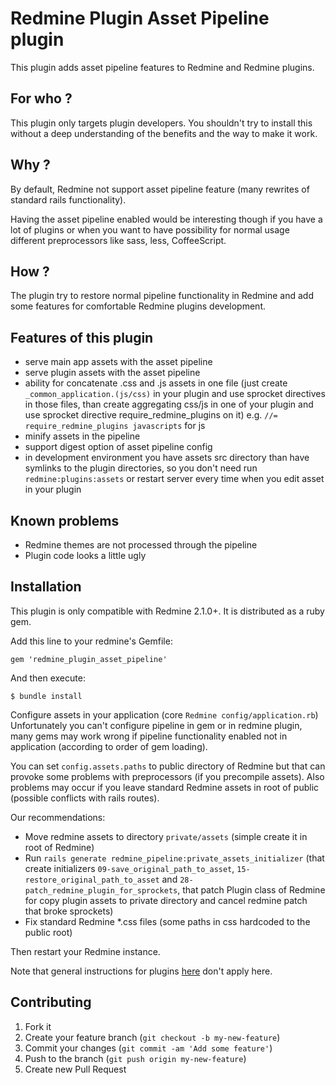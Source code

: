 Redmine Plugin Asset Pipeline plugin
=============================

This plugin adds asset pipeline features to Redmine and Redmine plugins.

For who ?
---------
This plugin only targets plugin developers. You shouldn't try to install this without a
deep understanding of the benefits and the way to make it work.

Why ?
-----
By default, Redmine not support asset pipeline feature (many rewrites of standard rails
functionality).

Having the asset pipeline enabled would be interesting though if you have a lot of plugins
or when you want to have possibility for normal usage different preprocessors like sass,
less, CoffeeScript.

How ?
-----
The plugin try to restore normal pipeline functionality in Redmine and add some features
for comfortable Redmine plugins development.

Features of this plugin
-----------------------
* serve main app assets with the asset pipeline
* serve plugin assets with the asset pipeline
* ability for concatenate .css and .js assets in one file (just create `_common_application.(js/css)`
  in your plugin and use sprocket directives in those files, than create aggregating css/js in one
  of your plugin and use sprocket directive require_redmine_plugins on it)
  e.g. `//= require_redmine_plugins javascripts` for js
* minify assets in the pipeline
* support digest option of asset pipeline config
* in development environment you have assets src directory than have symlinks to the plugin
  directories, so you don't need run `redmine:plugins:assets` or restart server every time
  when you edit asset in your plugin

Known problems
--------------
* Redmine themes are not processed through the pipeline
* Plugin code looks a little ugly

Installation
------------

This plugin is only compatible with Redmine 2.1.0+. It is distributed as a ruby gem.

Add this line to your redmine's Gemfile:

    gem 'redmine_plugin_asset_pipeline'

And then execute:

    $ bundle install

Configure assets in your application (core `Redmine config/application.rb`)
Unfortunately you can't configure pipeline in gem or in redmine plugin, many gems may work
wrong if pipeline functionality enabled not in application (according to order of gem loading).

You can set `config.assets.paths` to public directory of Redmine but that can provoke some
problems with preprocessors (if you precompile assets).
Also problems may occur if you leave standard Redmine assets in root of public (possible
conflicts with rails routes).

Our recommendations:

* Move redmine assets to directory `private/assets` (simple create it in root of Redmine)
* Run `rails generate redmine_pipeline:private_assets_initializer` (that create initializers
  `09-save_original_path_to_asset`, `15-restore_original_path_to_asset` and `28-patch_redmine_plugin_for_sprockets`, that patch Plugin class of Redmine for copy plugin assets to
  private directory and cancel redmine patch that broke sprockets)
* Fix standard Redmine \*.css files (some paths in css hardcoded to the public root)

Then restart your Redmine instance.

Note that general instructions for plugins [here](http://www.redmine.org/wiki/redmine/Plugins) don't apply here.

Contributing
------------

1. Fork it
2. Create your feature branch (`git checkout -b my-new-feature`)
3. Commit your changes (`git commit -am 'Add some feature'`)
4. Push to the branch (`git push origin my-new-feature`)
5. Create new Pull Request
